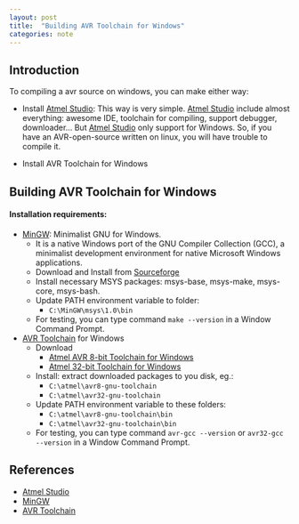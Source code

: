 ```yaml
---
layout: post
title:  "Building AVR Toolchain for Windows"
categories: note
---
```


## Introduction

To compiling a avr source on windows, you can make either way:

* Install [Atmel Studio][Atmel Studio]: This way is very simple. [Atmel Studio][Atmel Studio] include almost everything: awesome IDE, toolchain for compiling, support debugger, downloader... But [Atmel Studio][Atmel Studio] only support for Windows. So, if you have an AVR-open-source written on linux, you will have trouble to compile it.

* Install AVR Toolchain for Windows

## Building AVR Toolchain for Windows

#### Installation requirements:

* [MinGW][MinGW]: Minimalist GNU for Windows.
	* It is a native Windows port of the GNU Compiler Collection (GCC), a minimalist development environment for native Microsoft Windows applications. 
	* Download and Install from [Sourceforge](https://sourceforge.net/projects/mingw/files/latest/download?source=files)
	* Install necessary MSYS packages: msys-base, msys-make, msys-core, msys-bash.
	* Update PATH environment variable to folder:
		* `C:\MinGW\msys\1.0\bin`
	* For testing, you can type command `make --version` in a Window Command Prompt.
* [AVR Toolchain][AVR Toolchain] for Windows
	* Download
		* [Atmel AVR 8-bit Toolchain for Windows](http://www.atmel.com/tools/ATMELAVRTOOLCHAINFORWINDOWS.aspx)
		* [Atmel 32-bit Toolchain for Windows](http://www.atmel.com/tools/ATMELAVRTOOLCHAINFORWINDOWS.aspx)
	* Install: extract downloaded packages to you disk, eg.:
		* `C:\atmel\avr8-gnu-toolchain`
		* `C:\atmel\avr32-gnu-toolchain`
	* Update PATH environment variable to these folders:
		* `C:\atmel\avr8-gnu-toolchain\bin`
		* `C:\atmel\avr32-gnu-toolchain\bin`
	* For testing, you can type command `avr-gcc --version` or `avr32-gcc --version` in a Window Command Prompt.

## References
* [Atmel Studio][Atmel Studio]
* [MinGW][MinGW]
* [AVR Toolchain][AVR Toolchain]

[Atmel Studio]: http://www.atmel.com/Microsite/atmel-studio
[MinGW]: http://www.mingw.org/
[AVR Toolchain]: http://www.atmel.com/tools/ATMELAVRTOOLCHAINFORWINDOWS.aspx